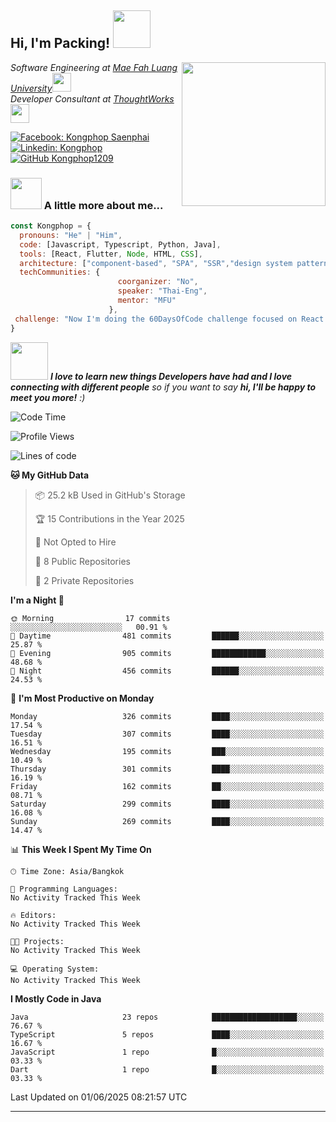 <h2> Hi, I'm Packing! <img src="https://media.giphy.com/media/mGcNjsfWAjY5AEZNw6/giphy.gif" width="60"></h2>
<img align='right' src="https://media.giphy.com/media/ieyl9zmCjO4b4t6qoY/giphy.gif" width="230">
<p><em>Software Engineering at <a href="http://www.unb.br">Mae Fah Luang University</a><img src="https://media.giphy.com/media/fYSnHlufseco8Fh93Z/giphy.gif" width="30"></br>Developer Consultant at <a href="https://www.thoughtworks.com">ThoughtWorks</a><img src="https://media.giphy.com/media/WUlplcMpOCEmTGBtBW/giphy.gif" width="30"> 
</em></p>

[![Facebook: Kongphop Saenphai](https://img.shields.io/badge/-Kongphop%20Saenphai-1877F2?style=flat-square&logo=facebook&logoColor=white&link=https://www.facebook.com/profile.php?id=100009078336515)](https://www.facebook.com/profile.php?id=100009078336515)
[![Linkedin: Kongphop](https://img.shields.io/badge/-Kongphop-blue?style=flat-square&logo=Linkedin&logoColor=white&link=https://www.linkedin.com/in/kongphop-saenphai-34a557288/)](https://www.linkedin.com/in/kongphop-saenphai-34a557288/)
[![GitHub Kongphop1209](https://img.shields.io/github/followers/Kongphop1209?label=follow&style=social)](https://github.com/kongphop1209)


### <img src="https://media.giphy.com/media/VgCDAzcKvsR6OM0uWg/giphy.gif" width="50"> A little more about me...  

```javascript
const Kongphop = {
  pronouns: "He" | "Him",
  code: [Javascript, Typescript, Python, Java],
  tools: [React, Flutter, Node, HTML, CSS],
  architecture: ["component-based", "SPA", "SSR","design system pattern"],
  techCommunities: {
                        coorganizer: "No",
                        speaker: "Thai-Eng",
                        mentor: "MFU"
                      },
 challenge: "Now I'm doing the 60DaysOfCode challenge focused on React and Mobile App"
}
```

<img src="https://media.giphy.com/media/LnQjpWaON8nhr21vNW/giphy.gif" width="60"> <em><b>I love to learn new things Developers have had and I love connecting with different people</b> so if you want to say <b>hi, I'll be happy to meet you more!</b> :)</em>

<!--START_SECTION:waka-->
![Code Time](http://img.shields.io/badge/Code%20Time-55%20hrs%2015%20mins-blue)

![Profile Views](http://img.shields.io/badge/Profile%20Views-0-blue)

![Lines of code](https://img.shields.io/badge/From%20Hello%20World%20I%27ve%20Written-7.4%20million%20lines%20of%20code-blue)

**🐱 My GitHub Data** 

> 📦 25.2 kB Used in GitHub's Storage 
 > 
> 🏆 15 Contributions in the Year 2025
 > 
> 🚫 Not Opted to Hire
 > 
> 📜 8 Public Repositories 
 > 
> 🔑 2 Private Repositories 
 > 
**I'm a Night 🦉** 

```text
🌞 Morning                17 commits          ░░░░░░░░░░░░░░░░░░░░░░░░░   00.91 % 
🌆 Daytime                481 commits         ██████░░░░░░░░░░░░░░░░░░░   25.87 % 
🌃 Evening                905 commits         ████████████░░░░░░░░░░░░░   48.68 % 
🌙 Night                  456 commits         ██████░░░░░░░░░░░░░░░░░░░   24.53 % 
```
📅 **I'm Most Productive on Monday** 

```text
Monday                   326 commits         ████░░░░░░░░░░░░░░░░░░░░░   17.54 % 
Tuesday                  307 commits         ████░░░░░░░░░░░░░░░░░░░░░   16.51 % 
Wednesday                195 commits         ███░░░░░░░░░░░░░░░░░░░░░░   10.49 % 
Thursday                 301 commits         ████░░░░░░░░░░░░░░░░░░░░░   16.19 % 
Friday                   162 commits         ██░░░░░░░░░░░░░░░░░░░░░░░   08.71 % 
Saturday                 299 commits         ████░░░░░░░░░░░░░░░░░░░░░   16.08 % 
Sunday                   269 commits         ████░░░░░░░░░░░░░░░░░░░░░   14.47 % 
```


📊 **This Week I Spent My Time On** 

```text
🕑︎ Time Zone: Asia/Bangkok

💬 Programming Languages: 
No Activity Tracked This Week

🔥 Editors: 
No Activity Tracked This Week

🐱‍💻 Projects: 
No Activity Tracked This Week

💻 Operating System: 
No Activity Tracked This Week
```

**I Mostly Code in Java** 

```text
Java                     23 repos            ███████████████████░░░░░░   76.67 % 
TypeScript               5 repos             ████░░░░░░░░░░░░░░░░░░░░░   16.67 % 
JavaScript               1 repo              █░░░░░░░░░░░░░░░░░░░░░░░░   03.33 % 
Dart                     1 repo              █░░░░░░░░░░░░░░░░░░░░░░░░   03.33 % 
```




 Last Updated on 01/06/2025 08:21:57 UTC
<!--END_SECTION:waka-->


---


